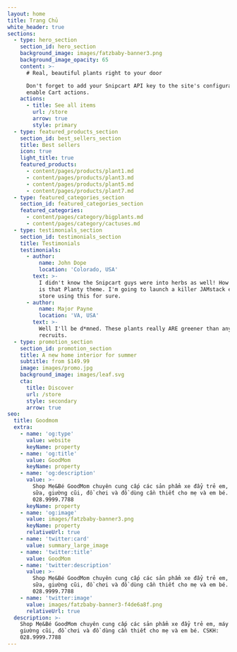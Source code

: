 ```yaml
---
layout: home
title: Trang Chủ
white_header: true
sections:
  - type: hero_section
    section_id: hero_section
    background_image: images/fatzbaby-banner3.png
    background_image_opacity: 65
    content: >-
      # Real, beautiful plants right to your door

      Don't forget to add your Snipcart API key to the site's configuration to
      enable Cart actions.
    actions:
      - title: See all items
        url: /store
        arrow: true
        style: primary
  - type: featured_products_section
    section_id: best_sellers_section
    title: Best sellers
    icon: true
    light_title: true
    featured_products:
      - content/pages/products/plant1.md
      - content/pages/products/plant3.md
      - content/pages/products/plant5.md
      - content/pages/products/plant7.md
  - type: featured_categories_section
    section_id: featured_categories_section
    featured_categories:
      - content/pages/category/bigplants.md
      - content/pages/category/cactuses.md
  - type: testimonials_section
    section_id: testimonials_section
    title: Testimonials
    testimonials:
      - author:
          name: John Dope
          location: 'Colorado, USA'
        text: >-
          I didn't know the Snipcart guys were into herbs as well! How beautiful
          is that Planty theme. I'm going to launch a killer JAMstack e-commerce
          store using this for sure.
      - author:
          name: Major Payne
          location: 'VA, USA'
        text: >-
          Well I'll be d*mned. These plants really ARE greener than any of my
          recruits.
  - type: promotion_section
    section_id: promotion_section
    title: A new home interior for summer
    subtitle: from $149.99
    image: images/promo.jpg
    background_image: images/leaf.svg
    cta:
      title: Discover
      url: /store
      style: secondary
      arrow: true
seo:
  title: Goodmom
  extra:
    - name: 'og:type'
      value: website
      keyName: property
    - name: 'og:title'
      value: GoodMom
      keyName: property
    - name: 'og:description'
      value: >-
        Shop Mẹ&Bé GoodMom chuyên cung cấp các sản phẩm xe đẩy trẻ em, máy hút
        sữa, giường cũi, đồ chơi và đồ dùng cần thiết cho mẹ và em bé. CSKH:
        028.9999.7788
      keyName: property
    - name: 'og:image'
      value: images/fatzbaby-banner3.png
      keyName: property
      relativeUrl: true
    - name: 'twitter:card'
      value: summary_large_image
    - name: 'twitter:title'
      value: GoodMom
    - name: 'twitter:description'
      value: >-
        Shop Mẹ&Bé GoodMom chuyên cung cấp các sản phẩm xe đẩy trẻ em, máy hút
        sữa, giường cũi, đồ chơi và đồ dùng cần thiết cho mẹ và em bé. CSKH:
        028.9999.7788
    - name: 'twitter:image'
      value: images/fatzbaby-banner3-f4de6a8f.png
      relativeUrl: true
  description: >-
    Shop Mẹ&Bé GoodMom chuyên cung cấp các sản phẩm xe đẩy trẻ em, máy hút sữa,
    giường cũi, đồ chơi và đồ dùng cần thiết cho mẹ và em bé. CSKH:
    028.9999.7788
---
```

